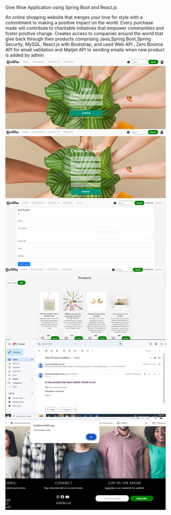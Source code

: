 Give Wise Application using Spring Boot and React.js

An online shopping website that merges your love for style with a commitment to making a positive impact on the world. Every purchase made will contribute to charitable initiatives that empower communities and foster positive change. Creates access to companies around the world that give back through their products comprising Java,Spring Boot,Spring Security, MySQL, React.js with Bootstrap, and used Web API , Zero Bounce API for email validation and Mailjet API to sending emails when new product is added by admin
![login.png](project_images%2Flogin.png)
![registartion.png](project_images%2Fregistartion.png)
![admin.png](project_images%2Fadmin.png)
![user_privilage.png](project_images%2Fuser_privilage.png)
![EmailApi.JPG](project_images%2FEmailApi.JPG)
![validationAPI.png](project_images%2FvalidationAPI.png)